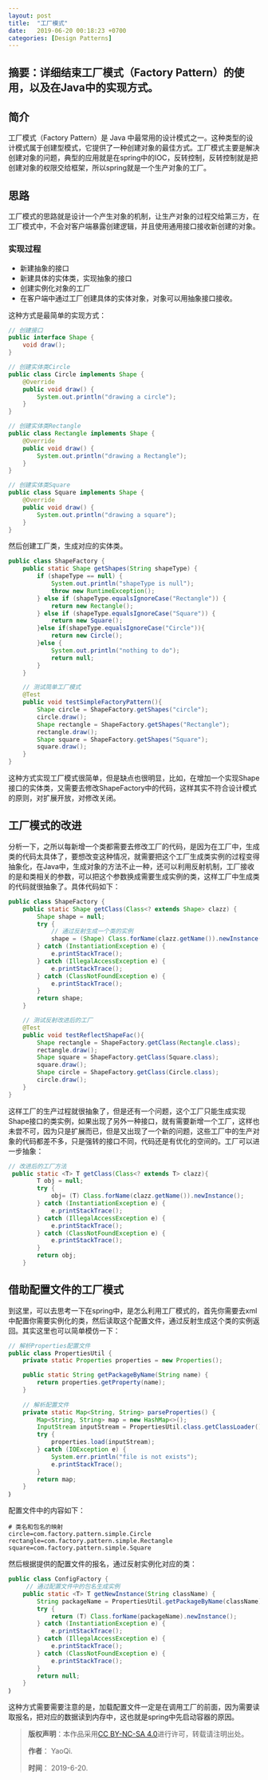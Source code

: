 ```yaml
---
layout: post
title:  "工厂模式"
date:   2019-06-20 00:18:23 +0700
categories: [Design Patterns]
---
```


摘要：详细结束工厂模式（Factory Pattern）的使用，以及在Java中的实现方式。
------

## 简介

工厂模式（Factory Pattern）是 Java 中最常用的设计模式之一。这种类型的设计模式属于创建型模式，它提供了一种创建对象的最佳方式。工厂模式主要是解决创建对象的问题，典型的应用就是在spring中的IOC，反转控制，反转控制就是把创建对象的权限交给框架，所以spring就是一个生产对象的工厂。

## 思路

工厂模式的思路就是设计一个产生对象的机制，让生产对象的过程交给第三方，在工厂模式中，不会对客户端暴露创建逻辑，并且使用通用接口接收新创建的对象。

### 实现过程

* 新建抽象的接口
* 新建具体的实体类，实现抽象的接口
* 创建实例化对象的工厂
* 在客户端中通过工厂创建具体的实体对象，对象可以用抽象接口接收。

这种方式是最简单的实现方式：

```java
// 创建接口
public interface Shape {
    void draw();
}

// 创建实体类Circle
public class Circle implements Shape {
    @Override
    public void draw() {
        System.out.println("drawing a circle");
    }
}

// 创建实体类Rectangle
public class Rectangle implements Shape {
    @Override
    public void draw() {
        System.out.println("drawing a Rectangle");
    }
}

// 创建实体类Square 
public class Square implements Shape {
    @Override
    public void draw() {
        System.out.println("drawing a square");
    }
}
```

然后创建工厂类，生成对应的实体类。

```java
public class ShapeFactory {
    public static Shape getShapes(String shapeType) {
        if (shapeType == null) {
            System.out.println("shapeType is null");
            throw new RuntimeException();
        } else if (shapeType.equalsIgnoreCase("Rectangle")) {
            return new Rectangle();
        } else if (shapeType.equalsIgnoreCase("Square")) {
            return new Square();
        }else if(shapeType.equalsIgnoreCase("Circle")){
            return new Circle();
        }else {
            System.out.println("nothing to do");
            return null;
        }
    }

    // 测试简单工厂模式
    @Test
    public void testSimpleFactoryPattern(){
        Shape circle = ShapeFactory.getShapes("circle");
        circle.draw();
        Shape rectangle = ShapeFactory.getShapes("Rectangle");
        rectangle.draw();
        Shape square = ShapeFactory.getShapes("Square");
        square.draw();
    }
}
```

这种方式实现工厂模式很简单，但是缺点也很明显，比如，在增加一个实现Shape接口的实体类，又需要去修改ShapeFactory中的代码，这样其实不符合设计模式的原则，对扩展开放，对修改关闭。

## 工厂模式的改进

分析一下，之所以每新增一个类都需要去修改工厂的代码，是因为在工厂中，生成类的代码太具体了，要想改变这种情况，就需要把这个工厂生成类实例的过程变得抽象化，在Java中，生成对象的方法不止一种，还可以利用反射机制，工厂接收的是和类相关的参数，可以把这个参数换成需要生成实例的类，这样工厂中生成类的代码就很抽象了。具体代码如下：

```java
public class ShapeFactory {
    public static Shape getClass(Class<? extends Shape> clazz) {
        Shape shape = null;
        try {
            // 通过反射生成一个类的实例
            shape = (Shape) Class.forName(clazz.getName()).newInstance();
        } catch (InstantiationException e) {
            e.printStackTrace();
        } catch (IllegalAccessException e) {
            e.printStackTrace();
        } catch (ClassNotFoundException e) {
            e.printStackTrace();
        }
        return shape;
    }

    // 测试反射改进后的工厂
    @Test
    public void testReflectShapeFac(){
        Shape rectangle = ShapeFactory.getClass(Rectangle.class);
        rectangle.draw();
        Shape square = ShapeFactory.getClass(Square.class);
        square.draw();
        Shape circle = ShapeFactory.getClass(Circle.class);
        circle.draw();
    }
}
```

这样工厂的生产过程就很抽象了，但是还有一个问题，这个工厂只能生成实现Shape接口的类实例，如果出现了另外一种接口，就有需要新增一个工厂，这样也未尝不可，因为只是扩展而已，但是又出现了一个新的问题，这些工厂中的生产对象的代码都差不多，只是强转的接口不同，代码还是有优化的空间的。工厂可以进一步抽象：

```java
// 改进后的工厂方法
 public static <T> T getClass(Class<? extends T> clazz){
        T obj = null;
        try {
            obj= (T) Class.forName(clazz.getName()).newInstance();
        } catch (InstantiationException e) {
            e.printStackTrace();
        } catch (IllegalAccessException e) {
            e.printStackTrace();
        } catch (ClassNotFoundException e) {
            e.printStackTrace();
        }
        return obj;
    }
```

## 借助配置文件的工厂模式

到这里，可以去思考一下在spring中，是怎么利用工厂模式的，首先你需要去xml中配置你需要实例化的类，然后读取这个配置文件，通过反射生成这个类的实例返回。其实这里也可以简单模仿一下：

```java
// 解析Properties配置文件
public class PropertiesUtil {
    private static Properties properties = new Properties();

    public static String getPackageByName(String name) {
        return properties.getProperty(name);
    }
    
    // 解析配置文件
    private static Map<String, String> parseProperties() {
        Map<String, String> map = new HashMap<>();
        InputStream inputStream = PropertiesUtil.class.getClassLoader().getResourceAsStream("application.properties");
        try {
            properties.load(inputStream);
        } catch (IOException e) {
            System.err.println("file is not exists");
            e.printStackTrace();
        }
        return map;
    }
｝
```

配置文件中的内容如下：

```properties
# 类名和包名的映射
circle=com.factory.pattern.simple.Circle
rectangle=com.factory.pattern.simple.Rectangle
square=com.factory.pattern.simple.Square
```

然后根据提供的配置文件的报名，通过反射实例化对应的类：

```java
public class ConfigFactory {
     // 通过配置文件中的包名生成实例
    public static <T> T getNewInstance(String className) {
        String packageName = PropertiesUtil.getPackageByName(className);
        try {
            return (T) Class.forName(packageName).newInstance();
        } catch (InstantiationException e) {
            e.printStackTrace();
        } catch (IllegalAccessException e) {
            e.printStackTrace();
        } catch (ClassNotFoundException e) {
            e.printStackTrace();
        }
        return null;
    }
｝
```

这种方式需要需要注意的是，加载配置文件一定是在调用工厂的前面，因为需要读取报名，把对应的数据读到内存中，这也就是spring中先启动容器的原因。

>**版权声明**：本作品采用<a rel="license" href="http://creativecommons.org/licenses/by-nc-sa/4.0/">[CC BY-NC-SA 4.0](https://creativecommons.org/licenses/by-nc-sa/4.0/)进行许可，转载请注明出处。 
>
>**作者**： YaoQi.
>
>**时间**： 2019-6-20.
